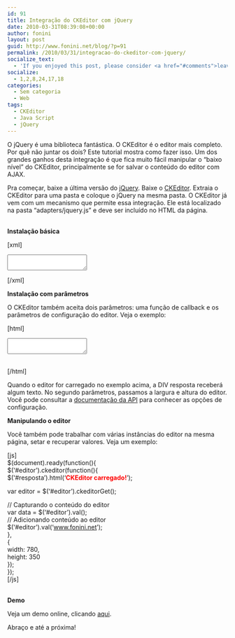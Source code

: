 ```yaml
---
id: 91
title: Integração do CKEditor com jQuery
date: 2010-03-31T08:39:08+00:00
author: fonini
layout: post
guid: http://www.fonini.net/blog/?p=91
permalink: /2010/03/31/integracao-do-ckeditor-com-jquery/
socialize_text:
  - 'If you enjoyed this post, please consider <a href="#comments">leaving a comment</a> or <a href="http://www.fonini.net/blog/feed" title="Syndicate this site using RSS">subscribing to the <abbr title="Really Simple Syndication">RSS</abbr> feed</a> to have future articles delivered to your feed reader.'
socialize:
  - 1,2,8,24,17,18
categories:
  - Sem categoria
  - Web
tags:
  - CKEditor
  - Java Script
  - jQuery
---
```

O jQuery é uma biblioteca fantástica. O CKEditor é o editor mais completo. Por quê não juntar os dois? Este tutorial mostra como fazer isso. Um dos grandes ganhos desta integração é que fica muito fácil manipular o &#8220;baixo nível&#8221; do CKEditor, principalmente se for salvar o conteúdo do editor com AJAX.

Pra começar, baixe a última versão do <a href="http://www.jquery.com" rel="externo nofollow">jQuery</a>. Baixe o <a href="http://www.ckeditor.com" rel="externo nofollow">CKEditor</a>. Extraia o CKEditor para uma pasta e coloque o jQuery na mesma pasta. O CKEditor já vem com um mecanismo que permite essa integração. Ele está localizado na pasta &#8220;adapters/jquery.js&#8221; e deve ser incluído no HTML da página.

<span style="font-size: 14px;"><strong><br />Instalação básica<br /></strong></span></p> 

[xml]
	  
<script type="text/javascript" src="jquery-1.4.2.min.js"></script>
	  
<script type="text/javascript" src="ckeditor/ckeditor.js"></script>
	  
<script type="text/javascript" src="ckeditor/adapters/jquery.js"></script>

<script type="text/javascript">
	  
$(document).ready(function(){
		  
$(&#8216;#editor&#8217;).ckeditor();
	  
});
	  
</script>

<form method="post">
		  
<textarea name="editor" id="editor"></textarea>
	  
</form>
  
[/xml]

<span style="font-size: 14px;"><strong></p> 

<p>
  Instalação com parâmetros<br /></strong></span>
</p>

<p>
  O CKEditor também aceita dois parâmetros: uma função de callback e os parâmetros de configuração do editor. Veja o exemplo:
</p></p> 

<p>
  [html]<br /> <script type="text/javascript"><br /> $(document).ready(function(){<br /> $(&#8216;#editor&#8217;).ckeditor(function(){<br /> $(&#8216;#resposta&#8217;).html(&#8216;<span style="color:red; font-weight: bold">CKEditor carregado!</span>&#8217;);<br /> },<br /> {<br /> width: 780,<br /> height: 350<br /> });<br /> });<br /> </script>
</p>

<p>
  <textarea name="editor" id="editor"></textarea>
</p>

<p>
  <div id="resposta"></div><br /> [/html]
</p>

<p>
  Quando o editor for carregado no exemplo acima, a DIV resposta receberá algum texto. No segundo parâmetros, passamos a largura e altura do editor. Você pode consultar a <a href="http://docs.cksource.com/ckeditor_api/symbols/CKEDITOR.config.html" rel="externo nofollow">documentação da API</a> para conhecer as opções de configuração.
</p></p> 

<p>
  <span style="font-size: 14px;"><strong>Manipulando o editor<br /></strong></span>
</p>

<p>
  Você também pode trabalhar com várias instâncias do editor na mesma página, setar e recuperar valores. Veja um exemplo:
</p></p> 

<p>
  [js]<br /> $(document).ready(function(){<br /> $(&#8216;#editor&#8217;).ckeditor(function(){<br /> $(&#8216;#resposta&#8217;).html(&#8216;<span style="color:red; font-weight: bold">CKEditor carregado!</span>&#8217;);
</p>

<p>
  var editor = $(&#8216;#editor&#8217;).ckeditorGet();
</p>

<p>
  // Capturando o conteúdo do editor<br /> var data = $(&#8216;#editor&#8217;).val();<br /> // Adicionando conteúdo ao editor<br /> $(&#8216;#editor&#8217;).val(&#8216;<a href="http://www.fonini.net">www.fonini.net</a>&#8217;);<br /> },<br /> {<br /> width: 780,<br /> height: 350<br /> });<br /> });<br /> [/js]
</p>

<p>
  <span style="font-size: 14px;"><strong><br />Demo<br /></strong></span>
</p>

<p>
  Veja um demo online, clicando <a href="http://www.fonini.net/labs/ckeditor/jquery" rel="externo nofollow">aqui</a>.
</p>

<p>
  Abraço e até a próxima!
</p>